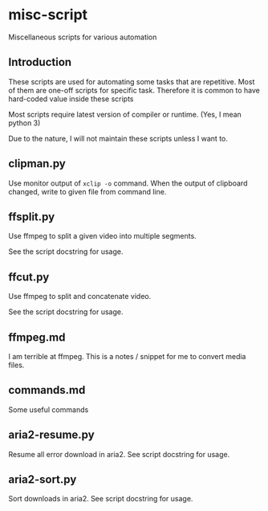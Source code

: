 # misc-script
Miscellaneous scripts for various automation

## Introduction
These scripts are used for automating some tasks that are repetitive.
Most of them are one-off scripts for specific task. Therefore it is common
to have hard-coded value inside these scripts

Most scripts require latest version of compiler or runtime. (Yes, I mean python 3)

Due to the nature, I will not maintain these scripts unless I want to.

## clipman.py
Use monitor output of `xclip -o` command. When the output of clipboard changed,
write to given file from command line.

## ffsplit.py
Use ffmpeg to split a given video into multiple segments.

See the script docstring for usage.

## ffcut.py
Use ffmpeg to split and concatenate video.

See the script docstring for usage.

## ffmpeg.md
I am terrible at ffmpeg. This is a notes / snippet for me to convert media files.

## commands.md
Some useful commands

## aria2-resume.py
Resume all error download in aria2. See script docstring for usage.

## aria2-sort.py
Sort downloads in aria2. See script docstring for usage.
